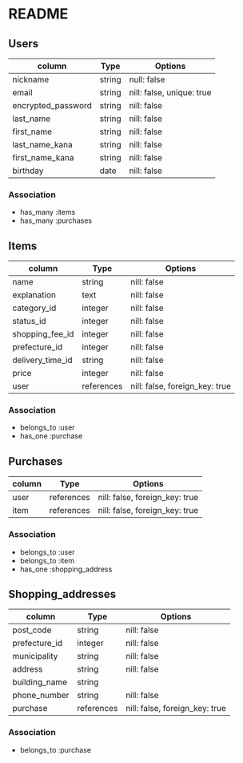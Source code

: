 # README

## Users

| column             | Type       | Options      |
| ------------------ | ---------- | ------------ |
| nickname           | string     | null: false  |
| email              | string     | nill: false, unique: true |
| encrypted_password | string     | nill: false  |
| last_name          | string     | nill: false  |
| first_name         | string     | nill: false  |
| last_name_kana     | string     | nill: false  |
| first_name_kana    | string     | nill: false  |
| birthday           | date       | nill: false  |

### Association
- has_many :items
- has_many :purchases

## Items

| column           | Type       | Options     |
| ---------------- | ---------- | ----------- |
| name             | string     | nill: false |
| explanation      | text       | nill: false |
| category_id      | integer    | nill: false |
| status_id        | integer    | nill: false |
| shopping_fee_id  | integer    | nill: false |
| prefecture_id    | integer    | nill: false |
| delivery_time_id | string     | nill: false |
| price            | integer    | nill: false |
| user             | references | nill: false, foreign_key: true|

### Association
- belongs_to :user
- has_one :purchase

## Purchases

| column | Type       | Options    |
| ------ | ---------- | ---------- |
| user   | references | nill: false, foreign_key: true |
| item   | references | nill: false, foreign_key: true |

### Association
- belongs_to :user
- belongs_to :item
- has_one :shopping_address

## Shopping_addresses

| column         | Type       | Options     |
| -------------- | ---------- | ----------- |
| post_code      | string     | nill: false |
| prefecture_id | integer    | nill: false |
| municipality   | string     | nill: false |
| address        | string     | nill: false |
| building_name  | string     |             |
| phone_number   | string     | nill: false |
| purchase       | references | nill: false, foreign_key: true |

### Association
- belongs_to :purchase